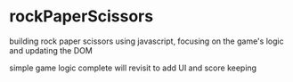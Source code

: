 # rockPaperScissors
building rock paper scissors using javascript, focusing on the game's logic and updating the DOM

simple game logic complete 
 will revisit to add UI and score keeping 